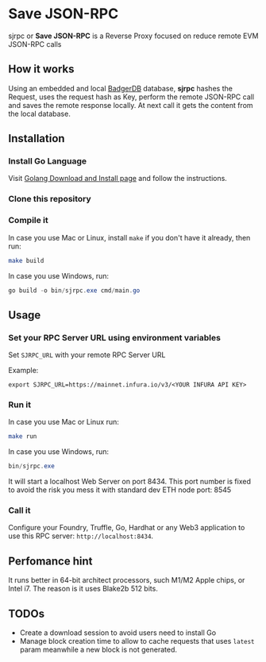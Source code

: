 # Save JSON-RPC

sjrpc or **Save JSON-RPC** is a Reverse Proxy focused on reduce remote EVM JSON-RPC calls

## How it works

Using an embedded and local [BadgerDB](https://github.com/dgraph-io/badger) database, **sjrpc** hashes the Request,
uses the request hash as Key, perform the remote JSON-RPC call and saves the remote response locally. At next call it gets the content from the local database.

## Installation

### Install Go Language

Visit [Golang Download and Install page](https://go.dev/doc/install) and follow the instructions.

### Clone this repository

### Compile it

In case you use Mac or Linux, install `make` if you don't have it already, then run:

```bash
make build
```

In case you use Windows, run:

```powershell
go build -o bin/sjrpc.exe cmd/main.go
```

## Usage

### Set your RPC Server URL using environment variables

Set `SJRPC_URL` with your remote RPC Server URL

Example:

```shell
export SJRPC_URL=https://mainnet.infura.io/v3/<YOUR INFURA API KEY>
```

### Run it

In case you use Mac or Linux run:

```bash
make run
```

In case you use Windows, run:

```powershell
bin/sjrpc.exe
```

It will start a localhost Web Server on port 8434. This port number is fixed to avoid the risk you mess it with standard dev ETH node port: 8545


### Call it

Configure your Foundry, Truffle, Go, Hardhat or any Web3 application to use this RPC server: `http://localhost:8434`.

## Perfomance hint

It runs better in 64-bit architect processors, such M1/M2 Apple chips, or Intel i7. The reason is it uses Blake2b 512 bits.

## TODOs

- Create a download session to avoid users need to install Go
- Manage block creation time to allow to cache requests that uses `latest` param meanwhile a new block is not generated.
